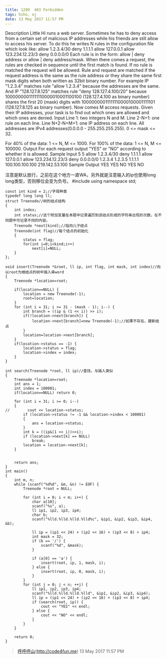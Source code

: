 ```yaml
---
title: 1289  403 Forbidden
tags: hiho, oj
date: 13 May 2017 11:57 PM
---
```

Description
Little Hi runs a web server. Sometimes he has to deny access from a certain set of malicious IP addresses while his friends are still allow to access his server. To do this he writes N rules in the configuration file which look like:
allow 1.2.3.4/30
deny 1.1.1.1
allow 127.0.0.1
allow 123.234.12.23/3
deny 0.0.0.0/0
Each rule is in the form: allow | deny address or allow | deny address/mask.
When there comes a request, the rules are checked in sequence until the first match is found. If no rule is matched the request will be allowed. Rule and request are matched if the request address is the same as the rule address or they share the same first mask digits when both written as 32bit binary number.
For example IP "1.2.3.4" matches rule "allow 1.2.3.4" because the addresses are the same. And IP "128.127.8.125" matches rule "deny 128.127.4.100/20" because 10000000011111110000010001100100 (128.127.4.100 as binary number) shares the first 20 (mask) digits with 10000000011111110000100001111101 (128.127.8.125 as binary number).
Now comes M access requests. Given their IP addresses, your task is to find out which ones are allowed and which ones are denied.
Input
Line 1: two integers N and M.
Line 2-N+1: one rule on each line.
Line N+2-N+M+1: one IP address on each line.
All addresses are IPv4 addresses(0.0.0.0 - 255.255.255.255). 0 \<= mask \<= 32.
  

For 40% of the data: 1 \<= N, M \<= 1000.
For 100% of the data: 1 \<= N, M \<= 100000.
Output
For each request output "YES" or "NO" according to whether it is allowed.
Sample Input
5 5
allow 1.2.3.4/30
deny 1.1.1.1
allow 127.0.0.1
allow 123.234.12.23/3
deny 0.0.0.0/0
1.2.3.4
1.2.3.5
1.1.1.1
100.100.100.100
219.142.53.100
Sample Output
YES
YES
NO
YES
NO

注意是默认放行，之前在这个地方一直WA，另外就是注意输入的ip也使用long long类型，否则移位会变为负号。
	#include<iostream>
	using namespace std;
	
	const int kind = 2;//字母种类
	typedef long long ll;
	struct Treenode//树的结点结构
	{
	    int index;
	    int status;//这个附加变量在本题中记录遍历到该结点形成的字符串出现的次数，在不同题中可记录不同的内容。
	    Treenode *next[kind];//指向儿子结点
	    Treenode(int flag)//每个结点的初始化
	    {
	        status = flag;
	        for(int i=0;i<kind;i++)
	            next[i]=NULL;
	    }
	};
	
	void insert(Treenode *&root, ll ip, int flag, int mask, int index)//向以root为根结点的树中插入串word
	{
	    Treenode *location=root;
	
	    if(location==NULL) {
	        location = new Treenode(-1);
	        root=location;
	    }
	    for (int i = 31; i >= 31 - (mask - 1); i--) {
	        int branch = ((ip & (1 << i)) >> i);
	        if(!location->next[branch]) {
	            location->next[branch]=new Treenode(-1);//如果不存在，建新结点
	        }
	        location=location->next[branch];
	    }
	    if(location->status == -1) {
	        location->status = flag;
	        location->index = index;
	    }
	}
	
	int search(Treenode *root, ll ip)//查找，与插入类似
	{
	    Treenode *location=root;
	    int ans = 1;
	    int index = 100001;
	    if(location==NULL) return 0;
	
	    for (int i = 31; i >= 0; i--)
	    {
	//        cout << location->status;
	        if (location->status != -1 && location->index < 100001)
	        {
	            ans = location->status;
	        }
	        int k = ((ip&(1 << i))>>i);
	        if (location->next[k] == NULL)
	            break;
	        location = location->next[k];
	    }
	
	
	    return ans;
	}
	int main()
	{
	    int m, n;
	    while (scanf("%d%d", &m, &n) != EOF) {
	        Treenode *root = NULL;
	
	        for (int i = 0; i < m; i++) {
	            char a[10];
	            scanf("%s", a);
	            ll ip1, ip2, ip3, ip4;
	            char b;
	            scanf("%lld.%lld.%lld.%lld%c", &ip1, &ip2, &ip3, &ip4, &b);
	
	            ll ip = (ip1 << 24) + (ip2 << 16) + (ip3 << 8) + ip4;
	            int mask = 32;
	            if (b == '/') {
	                scanf("%d", &mask);
	            }
	
	            if (a[0] == 'a') {
	                insert(root, ip, 1, mask, i);
	            } else {
	                insert(root, ip, 0, mask, i);
	            }
	        }
	        for (int j = 0; j < n; ++j) {
	            ll ip1, ip2, ip3, ip4;
	            scanf("%lld.%lld.%lld.%lld", &ip1, &ip2, &ip3, &ip4);
	            ll ip = (ip1 << 24) + (ip2 << 16) + (ip3 << 8) + ip4;
	            if (search(root, ip)) {
	                cout << "YES" << endl;
	            } else {
	                cout << "NO" << endl;
	            }
	        }
	    }
	
	    return 0;
	}

> [呼呼呼山]()(http://code4fun.me)
> 13 May 2017 11:57 PM 

